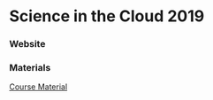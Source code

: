 # Science in the Cloud 2019

### Website

### Materials
[Course Material](https://ancantu.github.io/SCICLD2019)
